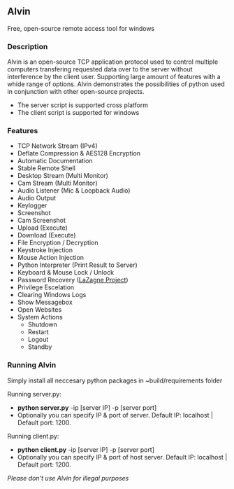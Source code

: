 ## Alvin
Free, open-source remote access tool for windows

### Description
Alvin is an open-source TCP application protocol used to control multiple computers transfering requested data over to the server without interference by the client user. Supporting large amount of features with a whide range of options. Alvin demonstrates the possibilities of python used in conjunction with other open-source projects.

* The server script is supported cross platform
* The client script is supported for windows

### Features
* TCP Network Stream (IPv4)
* Deflate Compression & AES128 Encryption
* Automatic Documentation
* Stable Remote Shell
* Desktop Stream (Multi Monitor)
* Cam Stream (Multi Monitor)
* Audio Listener (Mic & Loopback Audio)
* Audio Output
* Keylogger
* Screenshot
* Cam Screenshot
* Upload (Execute)
* Download (Execute)
* File Encryption / Decryption
* Keystroke Injection
* Mouse Action Injection
* Python Interpreter (Print Result to Server)
* Keyboard & Mouse Lock / Unlock
* Password Recovery ([LaZagne Project](https://github.com/AlessandroZ/LaZagne))
* Privilege Escelation
* Clearing Windows Logs
* Show Messagebox
* Open Websites
* System Actions
  * Shutdown
  * Restart
  * Logout
  * Standby

### Running Alvin
Simply install all neccesary python packages in ~build/requirements folder

Running server.py:
* __python server.py__  -ip [server IP] -p [server port]<br>
* Optionally you can specify IP & port of server. Default IP: localhost | Default port: 1200.

Running client.py:
* __python client.py__ -ip [server IP] -p [server port]<br>
* Optionally you can specify IP & port of host server. Default IP: localhost | Default port: 1200.


_Please don't use Alvin for illegal purposes_